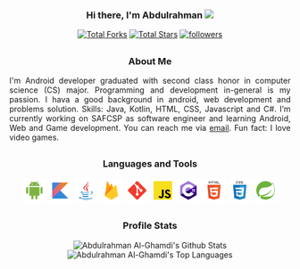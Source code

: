 <h3 align="center">
  Hi there, I'm Abdulrahman
   <img src="https://media.giphy.com/media/hvRJCLFzcasrR4ia7z/giphy.gif" width="28">
</h3>

<p align="center">
  <a href="https://github.com/Abdulrahman-AlGhamdi?tab=repositories&sort=stargazers">
    <img alt="Total Forks" title="Total Forks on GitHub" src="https://custom-icon-badges.herokuapp.com/badge/dynamic/json?logo=fork&color=%23E1AD0E&labelColor=C79600&label=Forks&style=for-the-badge&query=%24.forks&url=https://api.github-star-counter.workers.dev/user/Abdulrahman-AlGhamdi"/></a> 
  
  <a href="https://github.com/Abdulrahman-AlGhamdi?tab=repositories&sort=stargazers">
    <img alt="Total Stars" title="Total Stars on GitHub" src="https://custom-icon-badges.herokuapp.com/badge/dynamic/json?logo=star&color=55960c&labelColor=488207&label=Stars&style=for-the-badge&query=%24.stars&url=https://api.github-star-counter.workers.dev/user/Abdulrahman-AlGhamdi"/></a>
  
  <a href="https://github.com/Abdulrahman-AlGhamdi?tab=followers">
    <img alt="followers" title="Follow me on Github" src="https://custom-icon-badges.herokuapp.com/github/followers/Abdulrahman-AlGhamdi?color=236ad3&labelColor=1155ba&style=for-the-badge&logo=person-add&label=Follow&logoColor=white"/></a>
</p>

##

<h3 align="center">About Me</h3>

<p align="justify">
I'm Android developer graduated with second class honor in computer science (CS) major. Programming and development in-general is my passion. I hava a good background in android, web development and problems solution. Skills: Java, Kotlin, HTML, CSS, Javascript and C#. I’m currently working on SAFCSP as software engineer and learning Android, Web and Game development. You can reach me via <a href="Ghamdi.Dev@Gmail.Com">email</a>. Fun fact: I love video games.
</P>

##

<h3 align="center">Languages and Tools</h3>

<p align="center">
  <img height="42px" alt="Android" src="./assets/icons/android/android.svg">
  <img height="42px" alt="Kotlin" src="./assets/icons/kotlin/kotlin.svg">
  <img height="42px" alt="Java" src="./assets/icons/java/java.svg">
  <img height="42px" alt="Firebase" src="./assets/icons/firebase/firebase.svg"/>
  <img height="42px" alt="Git" src="./assets/icons/git/git.svg"/>
  <img height="42px" alt="Javascript" src="./assets/icons/javascript/javascript.svg"/>
  <img height="42px" alt="C#" src="./assets/icons/c-sharp/c-sharp.png"/>
  <img height="42px" alt="HTML" src="./assets/icons/html/html.svg"/>
  <img height="42px" alt="CSS" src="./assets/icons/css/css.svg"/>
  <img height="42px" alt="Spring" src="./assets/icons/spring/spring.svg"/>
</p>

##

<h3 align="center">Profile Stats</h3>

<p align="center">
  <img height="175px" alt="Abdulrahman Al-Ghamdi's Github Stats" src="https://denvercoder1-github-readme-stats.vercel.app/api/?username=Abdulrahman-AlGhamdi&show_icons=true&count_private=true&theme=react&hide_border=true&bg_color=1F222E&title_color=F85D7F&icon_color=F8D866"/>
  <img height="175px" alt="Abdulrahman Al-Ghamdi's Top Languages" src="https://github-readme-stats.vercel.app/api/top-langs/?username=Abdulrahman-AlGhamdi&langs_count=8&layout=compact&theme=react&hide_border=true&bg_color=1F222E&title_color=F85D7F&icon_color=F8D866&hide=Jupyter%20Notebook"/>
</p>
